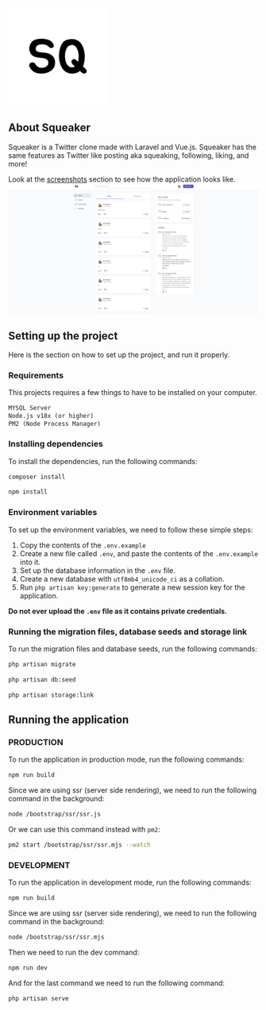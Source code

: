 <p><a href="https://devshaded.com" target="_blank"><img src="./docs/logo.png" width="200"></a></p>

## About Squeaker
Squeaker is a Twitter clone made with Laravel and Vue.js. Squeaker has the same features as Twitter like posting aka squeaking, following, liking, and more!

Look at the [screenshots](https://github.com/DevShaded/squeaker/tree/main/docs/screenshots) section to see how the application looks like.
<img src="./docs/image.png">

## Setting up the project
Here is the section on how to set up the project, and run it properly.

### Requirements
This projects requires a few things to have to be installed on your computer.
```
MYSQL Server
Node.js v18x (or higher)
PM2 (Node Process Manager)
```

### Installing dependencies
To install the dependencies, run the following commands:
```bash
composer install
```

```bash
npm install
```

### Environment variables
To set up the environment variables, we need to follow these simple steps:
1. Copy the contents of the `.env.example`
2. Create a new file called `.env`, and paste the contents of the `.env.example` into it.
3. Set up the database information in the `.env` file.
4. Create a new database with `utf8mb4_unicode_ci` as a collation.
5. Run `php artisan key:generate` to generate a new session key for the application.

**Do not ever upload the `.env` file as it contains private credentials.**

### Running the migration files, database seeds and storage link
To run the migration files and database seeds, run the following commands:
```bash
php artisan migrate
```

```bash
php artisan db:seed
```

```bash
php artisan storage:link
```

## Running the application
### PRODUCTION
To run the application in production mode, run the following commands:
```bash
npm run build
```

Since we are using ssr (server side rendering), we need to run the following command in the background:
```bash
node /bootstrap/ssr/ssr.js
```
Or we can use this command instead with `pm2`:
```bash
pm2 start /bootstrap/ssr/ssr.mjs --watch
```

### DEVELOPMENT
To run the application in development mode, run the following commands:
```bash
npm run build
```

Since we are using ssr (server side rendering), we need to run the following command in the background:
```bash
node /bootstrap/ssr/ssr.mjs
```

Then we need to run the dev command:
```bash
npm run dev
```

And for the last command we need to run the following command:
```bash
php artisan serve
```
